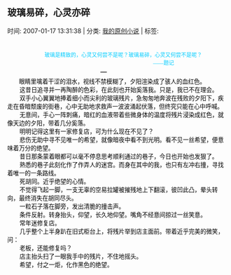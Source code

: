 
<h2>玻璃易碎，心灵亦碎</h2>

<span class="time SG_txtc">时间: 2007-01-17 13:31:38 | 分类: [我的原创小说](./BlogClass_我的原创小说.md) | 标签: </span>
<!--
<table>
    <tbody>
        <tr>
            <td>时间: 2007-01-17 13:31:38</td>
            <td>分类: [我的原创小说](./BlogClass_我的原创小说.md) </td>
            <td> 标签:  </td>
        </tr>
    </tbody>
</table>
-->
<div class="articalContent" id="sina_keyword_ad_area2">
<p class="MsoNormal" style="MARGIN: 0cm 0cm 0pt; TEXT-INDENT: 126pt; mso-char-indent-count: 9.0">
<span style="FONT-SIZE: 14pt; COLOR: #ff6600; FONT-FAMILY: 宋体; mso-ascii-font-family: 'Times New Roman'; mso-hansi-font-family: 'Times New Roman'">
<span lang="EN-US" style="FONT-SIZE: 14pt; COLOR: #ff6600" xml:lang="EN-US">
</span> <wbr/></span></p>
<p class="MsoNormal" style="MARGIN: 0cm 0cm 0pt"><font color="#000000"><font face="Times New Roman"><span lang="EN-US" xml:lang="EN-US"><span style="mso-spacerun: yes"><font size="3"> <wbr/> <wbr/> <wbr/> <wbr/> <wbr/> <wbr/> <wbr/> <wbr/> <wbr/> <wbr/></font></span></span>
<span lang="EN-US" style="FONT-SIZE: 9pt" xml:lang="EN-US"><span style="mso-spacerun: yes"> <wbr/></span><span style="mso-spacerun: yes"> <wbr/> <wbr/> <wbr/> <wbr/> <wbr/> <wbr/> <wbr/> <wbr/> <wbr/> <wbr/> <wbr/> <wbr/> <wbr/> <wbr/></span></span></font></font><span style="FONT-SIZE: 9pt; COLOR: #00ccff; FONT-FAMILY: 宋体; mso-ascii-font-family: 'Times New Roman'; mso-hansi-font-family: 'Times New Roman'">玻璃是精致的，心灵又何尝不是呢？玻璃易碎，心灵又何尝不是呢？</span></p>
<p class="MsoNormal" style="MARGIN: 0cm 0cm 0pt"><span lang="EN-US" style="FONT-SIZE: 9pt; COLOR: #00ccff" xml:lang="EN-US"><span style="mso-spacerun: yes"><font face="Times New Roman"> <wbr/> <wbr/> <wbr/> <wbr/> <wbr/> <wbr/> <wbr/> <wbr/> <wbr/> <wbr/> <wbr/> <wbr/> <wbr/> <wbr/> <wbr/> <wbr/> <wbr/> <wbr/> <wbr/> <wbr/> <wbr/> <wbr/> <wbr/> <wbr/> <wbr/> <wbr/> <wbr/> <wbr/> <wbr/> <wbr/> <wbr/> <wbr/> <wbr/> <wbr/> <wbr/> <wbr/> <wbr/> <wbr/> <wbr/> <wbr/> <wbr/> <wbr/> <wbr/> <wbr/> <wbr/> <wbr/> <wbr/> <wbr/> <wbr/> <wbr/> <wbr/> <wbr/> <wbr/> <wbr/> <wbr/> <wbr/> <wbr/> <wbr/> <wbr/> <wbr/> <wbr/> <wbr/> <wbr/> <wbr/> <wbr/> <wbr/> <wbr/> <wbr/> <wbr/> <wbr/> <wbr/> <wbr/> <wbr/> <wbr/> <wbr/> <wbr/> <wbr/> <wbr/> <wbr/> <wbr/> <wbr/> <wbr/> <wbr/> <wbr/> <wbr/> <wbr/> <wbr/> <wbr/>
 <wbr/> <wbr/> <wbr/> <wbr/> <wbr/> <wbr/> <wbr/> <wbr/> <wbr/> <wbr/> <wbr/> <wbr/> <wbr/> <wbr/> <wbr/> <wbr/> <wbr/> <wbr/> <wbr/> <wbr/> <wbr/> <wbr/> <wbr/></font></span></span>
<span style="FONT-SIZE: 9pt; COLOR: #00ccff; FONT-FAMILY: 宋体; mso-ascii-font-family: 'Times New Roman'; mso-hansi-font-family: 'Times New Roman'">
——题记</span></p>
<p class="MsoNormal" style="MARGIN: 0cm 0cm 0pt; TEXT-INDENT: 21pt"><font size="3"><font color="#000000"><span lang="EN-US" xml:lang="EN-US"><font face="Times New Roman"><span style="mso-spacerun: yes"> <wbr/> <wbr/> <wbr/> <wbr/> <wbr/> <wbr/> <wbr/> <wbr/> <wbr/> <wbr/> <wbr/> <wbr/> <wbr/> <wbr/> <wbr/> <wbr/> <wbr/> <wbr/> <wbr/> <wbr/> <wbr/> <wbr/> <wbr/> <wbr/> <wbr/> <wbr/> <wbr/> <wbr/> <wbr/> <wbr/>
 <wbr/> <wbr/> <wbr/> <wbr/> <wbr/> <wbr/> <wbr/> <wbr/> <wbr/> <wbr/></span>
<span style="mso-spacerun: yes"> <wbr/> <wbr/> <wbr/> <wbr/> <wbr/> <wbr/></span></font></span><span style="FONT-FAMILY: 宋体; mso-ascii-font-family: 'Times New Roman'; mso-hansi-font-family: 'Times New Roman'">一</span></font></font></p>
<p class="MsoNormal" style="MARGIN: 0cm 0cm 0pt; TEXT-INDENT: 20pt; mso-char-indent-count: 2.0">
<font color="#000000"><span style="FONT-SIZE: 10pt; FONT-FAMILY: 宋体; mso-ascii-font-family: 'Times New Roman'; mso-hansi-font-family: 'Times New Roman'">
眼睛里噙着干涩的泪水，视线不禁模糊了，夕阳渲染成了骇人的血红色。</span></font></p>
<p class="MsoNormal" style="MARGIN: 0cm 0cm 0pt; TEXT-INDENT: 21pt"><font color="#000000"><span style="FONT-SIZE: 10pt; FONT-FAMILY: 宋体; mso-ascii-font-family: 'Times New Roman'; mso-hansi-font-family: 'Times New Roman'">
这昔日追寻并一再陶醉的色彩，在此刻也开始奚落我。只是，我已不在理会。</span></font></p>
<p class="MsoNormal" style="MARGIN: 0cm 0cm 0pt; TEXT-INDENT: 21pt"><font color="#000000"><span style="FONT-SIZE: 10pt; FONT-FAMILY: 宋体; mso-ascii-font-family: 'Times New Roman'; mso-hansi-font-family: 'Times New Roman'">
双手小心翼翼地捧着细小而尖利的玻璃残片，急匆匆地奔波在残败的夕阳下，疾走在昏暗颓废的街巷，心中无助地求救声一波波涌起伏落，但终究只能在心中呼喊。</span></font></p>
<p class="MsoNormal" style="MARGIN: 0cm 0cm 0pt; TEXT-INDENT: 21pt"><font color="#000000"><span style="FONT-SIZE: 10pt; FONT-FAMILY: 宋体; mso-ascii-font-family: 'Times New Roman'; mso-hansi-font-family: 'Times New Roman'">
无意间，手心一阵刺痛，暗红的血液带着些微身体的温度将残片浸染成红色，就像天边的夕阳，带着几分奚落。</span></font></p>
<p class="MsoNormal" style="MARGIN: 0cm 0cm 0pt; TEXT-INDENT: 21pt"><font color="#000000"><span style="FONT-SIZE: 10pt; FONT-FAMILY: 宋体; mso-ascii-font-family: 'Times New Roman'; mso-hansi-font-family: 'Times New Roman'">
明明记得这里有一家修复店，可为什么现在不见了？</span></font></p>
<p class="MsoNormal" style="MARGIN: 0cm 0cm 0pt; TEXT-INDENT: 21pt"><font color="#000000"><span style="FONT-SIZE: 10pt; FONT-FAMILY: 宋体; mso-ascii-font-family: 'Times New Roman'; mso-hansi-font-family: 'Times New Roman'">
悲伤无助中寻不见唯一的希望，就像暗夜中看不到光明。看不见一丝希望，便意味着万分的绝望。</span></font></p>
<p class="MsoNormal" style="MARGIN: 0cm 0cm 0pt; TEXT-INDENT: 21pt"><font color="#000000"><span style="FONT-SIZE: 10pt; FONT-FAMILY: 宋体; mso-ascii-font-family: 'Times New Roman'; mso-hansi-font-family: 'Times New Roman'">
昔日那条蒙着眼都可以毫不停息思考顺利通过的巷子，今日也开始也发狠了。</span></font></p>
<p class="MsoNormal" style="MARGIN: 0cm 0cm 0pt; TEXT-INDENT: 21pt"><font color="#000000"><span style="FONT-SIZE: 10pt; FONT-FAMILY: 宋体; mso-ascii-font-family: 'Times New Roman'; mso-hansi-font-family: 'Times New Roman'">
熟悉的巷子此刻化作了作弄人的迷宫。而身在其中的我，也只有左冲右撞，寻找着唯一的一条路线。</span></font></p>
<p class="MsoNormal" style="MARGIN: 0cm 0cm 0pt; TEXT-INDENT: 21pt"><font color="#000000"><span style="FONT-SIZE: 10pt; FONT-FAMILY: 宋体; mso-ascii-font-family: 'Times New Roman'; mso-hansi-font-family: 'Times New Roman'">
死胡同。近乎绝望的心情。</span></font></p>
<p class="MsoNormal" style="MARGIN: 0cm 0cm 0pt; TEXT-INDENT: 21pt"><font color="#000000"><span style="FONT-SIZE: 10pt; FONT-FAMILY: 宋体; mso-ascii-font-family: 'Times New Roman'; mso-hansi-font-family: 'Times New Roman'">
不觉得飞起一脚，一支无辜的空易拉罐被摧残地上下翻滚，彼凹此凸，晕头转向，最终消失在胡同尽头。</span></font></p>
<p class="MsoNormal" style="MARGIN: 0cm 0cm 0pt; TEXT-INDENT: 21pt"><font color="#000000"><span style="FONT-SIZE: 10pt; FONT-FAMILY: 宋体; mso-ascii-font-family: 'Times New Roman'; mso-hansi-font-family: 'Times New Roman'">
一粒石子落在脚旁，发出清脆的撞击声。</span></font></p>
<p class="MsoNormal" style="MARGIN: 0cm 0cm 0pt; TEXT-INDENT: 21pt"><font color="#000000"><span style="FONT-SIZE: 10pt; FONT-FAMILY: 宋体; mso-ascii-font-family: 'Times New Roman'; mso-hansi-font-family: 'Times New Roman'">
条件反射。转身抬头，仰望，长久地仰望。嘴角不经意间掠过一丝笑意。</span></font></p>
<p class="MsoNormal" style="MARGIN: 0cm 0cm 0pt; TEXT-INDENT: 21pt"><font color="#000000"><span style="FONT-SIZE: 10pt; FONT-FAMILY: 宋体; mso-hansi-font-family: 'Times New Roman'; mso-font-kerning: 0pt; mso-bidi-font-family: 宋体; mso-ansi-language: ZH-CN">
常年迷修复店。</span></font></p>
<p class="MsoNormal" style="MARGIN: 0cm 0cm 0pt; TEXT-INDENT: 21pt"><font color="#000000"><span style="FONT-SIZE: 10pt; FONT-FAMILY: 宋体; mso-ascii-font-family: 'Times New Roman'; mso-hansi-font-family: 'Times New Roman'">
几乎整个上半身趴在旧式柜台上，将残片举到店主面前。带着近乎完美的微笑，问：</span></font></p>
<p class="MsoNormal" style="MARGIN: 0cm 0cm 0pt; TEXT-INDENT: 21pt"><font color="#000000"><span style="FONT-SIZE: 10pt; FONT-FAMILY: 宋体; mso-ascii-font-family: 'Times New Roman'; mso-hansi-font-family: 'Times New Roman'">
老板，还能修复吗？</span></font></p>
<p class="MsoNormal" style="MARGIN: 0cm 0cm 0pt; TEXT-INDENT: 21pt"><font color="#000000"><span style="FONT-SIZE: 10pt; FONT-FAMILY: 宋体; mso-ascii-font-family: 'Times New Roman'; mso-hansi-font-family: 'Times New Roman'">
店主抬头扫了一眼我手中的残片，不住地摇头。</span></font></p>
<p class="MsoNormal" style="MARGIN: 0cm 0cm 0pt; TEXT-INDENT: 21pt"><font color="#000000"><span style="FONT-SIZE: 10pt; FONT-FAMILY: 宋体; mso-ascii-font-family: 'Times New Roman'; mso-hansi-font-family: 'Times New Roman'">
希望，付之一炬，化作黑色的绝望。</span></font></p>
</div>
